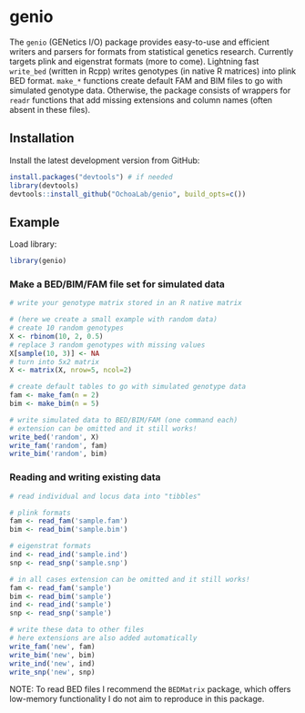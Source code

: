 # genio

The `genio` (GENetics I/O) package provides easy-to-use and efficient writers and parsers for formats from statistical genetics research.
Currently targets plink and eigenstrat formats (more to come).
Lightning fast `write_bed` (written in Rcpp) writes genotypes (in native R matrices) into plink BED format.
`make_*` functions create default FAM and BIM files to go with simulated genotype data.
Otherwise, the package consists of wrappers for `readr` functions that add missing extensions and column names (often absent in these files).

## Installation

<!--
You can install the released version of genio from [CRAN](https://CRAN.R-project.org) with:

``` r
install.packages("genio")
```
-->

Install the latest development version from GitHub:
``` r
install.packages("devtools") # if needed
library(devtools)
devtools::install_github("OchoaLab/genio", build_opts=c())
```

## Example

Load library:

``` r
library(genio)
```

### Make a BED/BIM/FAM file set for simulated data

``` r
# write your genotype matrix stored in an R native matrix

# (here we create a small example with random data)
# create 10 random genotypes
X <- rbinom(10, 2, 0.5)
# replace 3 random genotypes with missing values
X[sample(10, 3)] <- NA
# turn into 5x2 matrix
X <- matrix(X, nrow=5, ncol=2)

# create default tables to go with simulated genotype data
fam <- make_fam(n = 2)
bim <- make_bim(n = 5)

# write simulated data to BED/BIM/FAM (one command each)
# extension can be omitted and it still works!
write_bed('random', X)
write_fam('random', fam)
write_bim('random', bim)
```

### Reading and writing existing data

``` r
# read individual and locus data into "tibbles"

# plink formats
fam <- read_fam('sample.fam')
bim <- read_bim('sample.bim')

# eigenstrat formats
ind <- read_ind('sample.ind')
snp <- read_snp('sample.snp')

# in all cases extension can be omitted and it still works!
fam <- read_fam('sample')
bim <- read_bim('sample')
ind <- read_ind('sample')
snp <- read_snp('sample')

# write these data to other files
# here extensions are also added automatically
write_fam('new', fam)
write_bim('new', bim)
write_ind('new', ind)
write_snp('new', snp)

```

NOTE:
To read BED files I recommend the `BEDMatrix` package, which offers low-memory functionality I do not aim to reproduce in this package.
